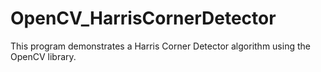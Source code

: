 # OpenCV_HarrisCornerDetector
This program demonstrates a Harris Corner Detector algorithm using the OpenCV library.
